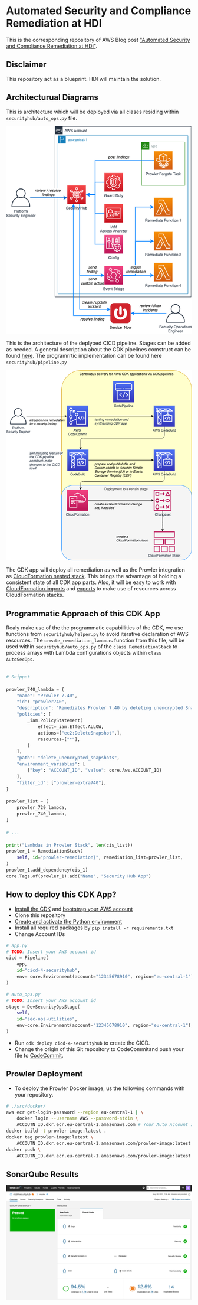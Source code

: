 # Automated Security and Compliance Remediation at HDI

This is the corresponding repository of AWS Blog post ["Automated Security and Compliance Remediation at HDI"](https://aws.amazon.com/blogs/devops/automated-security-and-compliance-remediation-at-hdi/).

## Disclaimer

This repository act as a blueprint. HDI will maintain the solution.

## Architecturual Diagrams

This is architecture which will be deployed via all clases residing within `securityhub/auto_ops.py` file.

![Overview](img/overview.png)

This is the architecture of the deplyoed CICD pipeline. Stages can be added as needed. A general description about the CDK pipelines comstruct can be found [here](https://aws.amazon.com/de/blogs/developer/cdk-pipelines-continuous-delivery-for-aws-cdk-applications/). The programrrtic implementation can be found here `securityhub/pipeline.py`

![Continuous delivery for AWS CDK applications](img/cicd.png)

The CDK app will deploy all remediation as well as the Prowler integration as [CloudFormation nested stack](https://docs.aws.amazon.com/AWSCloudFormation/latest/UserGuide/using-cfn-nested-stacks.html). This brings the advantage of holding a consistent state of all CDK app parts. Also, it will be easy to work with [CloudFormation imports](https://docs.aws.amazon.com/AWSCloudFormation/latest/UserGuide/resource-import.html) and [exports](https://docs.aws.amazon.com/AWSCloudFormation/latest/UserGuide/using-cfn-stack-exports.html) to make use of resources across CloudFormation stacks.

## Programmatic Approach of this CDK App

Realy make use of the the programmatic capabillities of the CDK, we use functions from `securityhub/helper.py` to avoid iterative declaration of AWS resources. The `create_remediation_lambdas` function from this file, will be used within `securityhub/auto_ops.py` of the `class RemediationStack` to process arrays with Lambda configurations objects within `class AutoSecOps`.

```Python

# Snippet

prowler_740_lambda = {
    "name": "Prowler 7.40",
    "id": "prowler740",
    "description": "Remediates Prowler 7.40 by deleting unencrypted Snapshots",
    "policies": [
        _iam.PolicyStatement(
            effect=_iam.Effect.ALLOW,
            actions=["ec2:DeleteSnapshot",],
            resources=["*"],
        )
    ],
    "path": "delete_unencrypted_snapshots",
    "environment_variables": [
        {"key": "ACCOUNT_ID", "value": core.Aws.ACCOUNT_ID}
    ],
    "filter_id": ["prowler-extra740"],
}

prowler_list = [
    prowler_729_lambda,
    prowler_740_lambda,
]

# ...

print("Lambdas in Prowler Stack", len(cis_list))
prowler_1 = RemediationStack(
    self, id="prowler-remediation}", remediation_list=prowler_list,
)
prowler_1.add_dependency(cis_1)
core.Tags.of(prowler_1).add("Name", "Security Hub App")

```

## How to deploy this CDK App?

* [Install the CDK](https://docs.aws.amazon.com/cdk/latest/guide/getting_started.html#getting_started_install) and [bootstrap your AWS account](https://docs.aws.amazon.com/cdk/latest/guide/getting_started.html#getting_started_bootstrap)
* Clone this repository
* [Create and activate the Python environment](https://python.land/virtual-environments/virtualenv)
* Install all required packages by `pip install -r requirements.txt`
* Change Account IDs

```python
# app.py
# TODO: Insert your AWS account id
cicd = Pipeline(
    app,
    id="cicd-4-securityhub",
    env= core.Environment(account="12345678910", region="eu-central-1"),
)
```

```python
# auto_ops.py
# TODO: Insert your AWS account id
stage = DevSecurityOpsStage(
    self,
    id="sec-ops-utilities",
    env=core.Environment(account="12345678910", region="eu-central-1"),
)
```

* Run `cdk deploy cicd-4-securityhub` to create the CICD.
* Change the origin of this Git repository to CodeCommitand push your file to [CodeCommit](https://docs.aws.amazon.com/codecommit/latest/userguide/how-to-migrate-repository-existing.html#how-to-migrate-existing-clone).

## Prowler Deployment

* To deploy the Prowler Docker image, us the following commands with your repository.

```bash
# ./src/docker/
aws ecr get-login-password --region eu-central-1 | \
    docker login --username AWS --password-stdin \
    ACCOUTN_ID.dkr.ecr.eu-central-1.amazonaws.com # Your Auto Account ID
docker build -t prowler-image:latest .
docker tag prowler-image:latest \
    ACCOUTN_ID.dkr.ecr.eu-central-1.amazonaws.com/prowler-image:latest
docker push \
    ACCOUTN_ID.dkr.ecr.eu-central-1.amazonaws.com/prowler-image:latest
```

## SonarQube Results

![](img/codequality.png)
